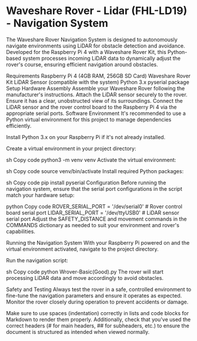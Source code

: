  # Waveshare Rover - Lidar (FHL-LD19) - Navigation System

The Waveshare Rover Navigation System is designed to autonomously navigate environments using LiDAR for obstacle detection and avoidance. Developed for the Raspberry Pi 4 with a Waveshare Rover Kit, this Python-based system processes incoming LiDAR data to dynamically adjust the rover's course, ensuring efficient navigation around obstacles.

Requirements
Raspberry Pi 4 (4GB RAM, 256GB SD Card)
Waveshare Rover Kit
LiDAR Sensor (compatible with the system)
Python 3.x
pyserial package
Setup
Hardware Assembly
Assemble your Waveshare Rover following the manufacturer's instructions.
Attach the LiDAR sensor securely to the rover. Ensure it has a clear, unobstructed view of its surroundings.
Connect the LiDAR sensor and the rover control board to the Raspberry Pi 4 via the appropriate serial ports.
Software Environment
It's recommended to use a Python virtual environment for this project to manage dependencies efficiently.

Install Python 3.x on your Raspberry Pi if it's not already installed.

Create a virtual environment in your project directory:

sh
Copy code
python3 -m venv venv
Activate the virtual environment:

sh
Copy code
source venv/bin/activate
Install required Python packages:

sh
Copy code
pip install pyserial
Configuration
Before running the navigation system, ensure that the serial port configurations in the script match your hardware setup:

python
Copy code
ROVER_SERIAL_PORT = '/dev/serial0'  # Rover control board serial port
LIDAR_SERIAL_PORT = '/dev/ttyUSB0'  # LiDAR sensor serial port
Adjust the SAFETY_DISTANCE and movement commands in the COMMANDS dictionary as needed to suit your environment and rover's capabilities.

Running the Navigation System
With your Raspberry Pi powered on and the virtual environment activated, navigate to the project directory.

Run the navigation script:

sh
Copy code
python Wrover-Basic(Good).py
The rover will start processing LiDAR data and move accordingly to avoid obstacles.

Safety and Testing
Always test the rover in a safe, controlled environment to fine-tune the navigation parameters and ensure it operates as expected. Monitor the rover closely during operation to prevent accidents or damage.

Make sure to use spaces (indentation) correctly in lists and code blocks for Markdown to render them properly. Additionally, check that you've used the correct headers (# for main headers, ## for subheaders, etc.) to ensure the document is structured as intended when viewed normally.
